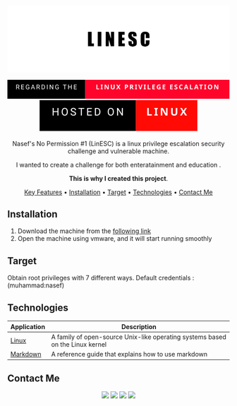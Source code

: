 
<div align="center">

<p align="center">
  <img src="supports/imgs/covers.png" />
</p>

<img src="supports/imgs/regarding-the-linux-privilege-escalation.svg"/>
<img src="supports/imgs/hosted-on-linux.svg"/>
<br />
<br />
Nasef's No Permission #1 (LinESC) is a linux privilege escalation security challenge and vulnerable machine.

I wanted to create a challenge for both enteratainment and education .

**This is why I created this project**.

[Key Features](#key-features) •
[Installation](#installation) •
[Target](#target) •
[Technologies](#technologies) •
[Contact Me](#contact-me) 



<!--![Main Image](githubcovers.png)-->


</div>

## Installation

1. Download the machine from the [following link](https://www.vulnhub.com/entry/linesc-1,616/)
2. Open the machine using vmware, and it will start running smoothly

## Target
Obtain root privileges with 7 different ways.
Default credentials : (muhammad:nasef)
## Technologies

| Application                                         | Description                                  
| --------------------------------------------------- |---------------------------------------------   
| [Linux](https://www.linux.org/)    | A family of open-source Unix-like operating systems based on the Linux kernel             
| [Markdown](https://www.markdownguide.org/)    | A reference guide that explains how to use markdown                                 

## Contact Me
<p align="center">
<a href="https://www.linkedin.com/in/iamnasef/"><img src="https://img.shields.io/badge/LinkedIn-0077B5?style=for-the-badge&logo=linkedin&logoColor=white"/></a>
<a href="https://twitter.com/iamnasef"><img src="https://img.shields.io/badge/Twitter-1DA1F2?style=for-the-badge&logo=twitter&logoColor=white"/></a>
<a href="https://github.com/iamnasef"><img src="https://img.shields.io/badge/GitHub-100000?style=for-the-badge&logo=github&logoColor=white"/></a>
<a href="https://www.youtube.com/channel/UCx2qgl5gjP_oSK_mz674EtA"><img src="https://img.shields.io/badge/YouTube-FF0000?style=for-the-badge&logo=youtube&logoColor=white"/></a>
</p>